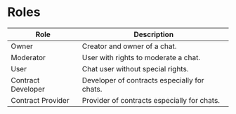 # Roles

| Role               | Description                                  |
|--------------------|----------------------------------------------|
| Owner              | Creator and owner of a chat.                 |
| Moderator          | User with rights to moderate a chat.         |
| User               | Chat user without special rights.            |
| Contract Developer | Developer of contracts especially for chats. |
| Contract Provider  | Provider of contracts especially for chats.  |
